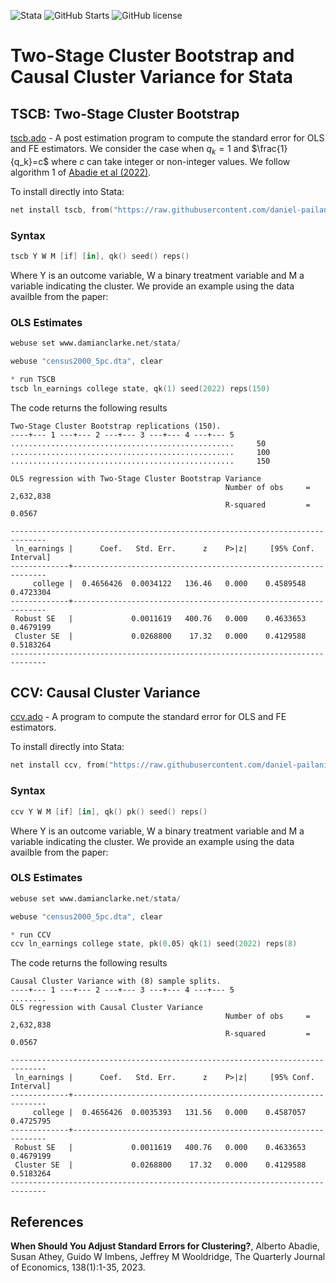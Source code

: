 ![Stata](https://img.shields.io/badge/stata-2013-green) ![GitHub Starts](https://img.shields.io/github/stars/Daniel-Pailanir/tscb-ccv?style=social) ![GitHub license](https://img.shields.io/github/license/Daniel-Pailanir/sdid)

# Two-Stage Cluster Bootstrap and Causal Cluster Variance for Stata

## TSCB: Two-Stage Cluster Bootstrap
[tscb.ado](tscb.ado) - A post estimation program to compute the standard error for OLS and FE estimators. We consider the case when $q_k=1$ and $\frac{1}{q_k}=c$ where $c$ can take integer or non-integer values. We follow algorithm 1 of [Abadie et al (2022)](#references).

To install directly into Stata:
```s
net install tscb, from("https://raw.githubusercontent.com/daniel-pailanir/tscb-ccv/master") replace
```

### Syntax
```s
tscb Y W M [if] [in], qk() seed() reps()
```

Where Y is an outcome variable, W a binary treatment variable and M a variable indicating the cluster. We provide an example using the data availble from the paper:

### OLS Estimates 
```s
webuse set www.damianclarke.net/stata/

webuse "census2000_5pc.dta", clear

* run TSCB
tscb ln_earnings college state, qk(1) seed(2022) reps(150)
```
The code returns the following results

```
Two-Stage Cluster Bootstrap replications (150).
----+--- 1 ---+--- 2 ---+--- 3 ---+--- 4 ---+--- 5
..................................................     50
..................................................     100
..................................................     150

OLS regression with Two-Stage Cluster Bootstrap Variance
                                                Number of obs     =  2,632,838
                                                R-squared         =     0.0567

------------------------------------------------------------------------------
 ln_earnings |      Coef.   Std. Err.      z    P>|z|     [95% Conf. Interval]
-------------+----------------------------------------------------------------
     college |  0.4656426  0.0034122   136.46   0.000    0.4589548   0.4723304
-------------+----------------------------------------------------------------
 Robust SE   |             0.0011619   400.76   0.000    0.4633653   0.4679199
 Cluster SE  |             0.0268800    17.32   0.000    0.4129588   0.5183264
------------------------------------------------------------------------------
```


## CCV: Causal Cluster Variance
[ccv.ado](ccv.ado) - A program to compute the standard error for OLS and FE estimators. 

To install directly into Stata:
```s
net install ccv, from("https://raw.githubusercontent.com/daniel-pailanir/tscb-ccv/master") replace
```

### Syntax
```s
ccv Y W M [if] [in], qk() pk() seed() reps()
```

Where Y is an outcome variable, W a binary treatment variable and M a variable indicating the cluster. We provide an example using the data availble from the paper:

### OLS Estimates
```s
webuse set www.damianclarke.net/stata/

webuse "census2000_5pc.dta", clear

* run CCV
ccv ln_earnings college state, pk(0.05) qk(1) seed(2022) reps(8)
```
The code returns the following results

```
Causal Cluster Variance with (8) sample splits.
----+--- 1 ---+--- 2 ---+--- 3 ---+--- 4 ---+--- 5
........
OLS regression with Causal Cluster Variance
                                                Number of obs     =  2,632,838
                                                R-squared         =     0.0567

------------------------------------------------------------------------------
 ln_earnings |      Coef.   Std. Err.      z    P>|z|     [95% Conf. Interval]
-------------+----------------------------------------------------------------
     college |  0.4656426  0.0035393   131.56   0.000    0.4587057   0.4725795
-------------+----------------------------------------------------------------
 Robust SE   |             0.0011619   400.76   0.000    0.4633653   0.4679199
 Cluster SE  |             0.0268800    17.32   0.000    0.4129588   0.5183264
------------------------------------------------------------------------------
```

## References
**When Should You Adjust Standard Errors for Clustering?**, Alberto Abadie, Susan Athey, Guido W Imbens, Jeffrey M Wooldridge, The Quarterly Journal of Economics, 138(1):1-35, 2023.



